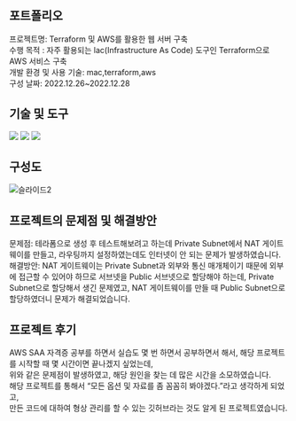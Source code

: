 포트폴리오
---

프로젝트명: Terraform 및 AWS를 활용한 웹 서버 구축 </br>
수행 목적 : 자주 활용되는 lac(Infrastructure As Code) 도구인 Terraform으로 AWS 서비스 구축 </br>
개발 환경 및 사용 기술: mac,terraform,aws </br>
구성 날짜: 2022.12.26~2022.12.28 </br>

기술 및 도구
---
<div align="left">
 <img src="https://img.shields.io/badge/AWS-232F3E?style=flat&logo=Amazon AWS&logoColor=white"/>
 <img src="https://img.shields.io/badge/Terraform-7B42BC?style=flat&logo=Terraform&logoColor=white"/>
 <img src="https://img.shields.io/badge/MacOS-000000?style=flat&logo=MacOS&logoColor=white"/>
</div>

구성도
---

![슬라이드2](https://user-images.githubusercontent.com/43263676/211309322-ae19edf0-0c40-428d-9afd-c065039a8444.JPG)


프로젝트의 문제점 및 해결방안
---
문제점: 테라폼으로 생성 후 테스트해보려고 하는데 Private Subnet에서 NAT 게이트웨이를 만들고,  라우팅까지 설정하였는데도 인터넷이 안 되는 문제가 발생하였습니다.</br> 
해결방안: NAT 게이트웨이는 Private Subnet과 외부와 통신 매개체이기 때문에 외부에 접근할 수 있어야 하므로 서브넷을 Public 서브넷으로 할당해야 하는데,
Private Subnet으로 할당해서 생긴 문제였고, NAT 게이트웨이를 만들 때 Public Subnet으로 할당하였더니 문제가 해결되었습니다.

프로젝트 후기
---
AWS SAA 자격증 공부를 하면서 실습도 몇 번 하면서 공부하면서 해서, 해당 프로젝트를 시작할 때 몇 시간이면 끝나겠지 싶었는데, </br>
위와 같은 문제점이 발생하였고, 해당 원인을 찾는 데 많은 시간을 소모하였습니다. </br>
해당 프로젝트를 통해서 “모든 옵션 및 자료를 좀 꼼꼼히 봐야겠다.”라고 생각하게 되었고, </br> 만든 코드에 대하여 형상 관리를 할 수 있는 깃허브라는 것도 알게 된 프로젝트였습니다.

